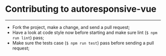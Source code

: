 # Contributing to autoresponsive-vue

---

- Fork the project, make a change, and send a pull request;
- Have a look at code style now before starting and make sure lint (`$ npm run lint`) pass;
- Make sure the tests case (`$ npm run test`) pass before sending a pull request;
